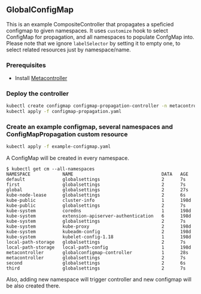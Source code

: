 ## GlobalConfigMap

This is an example CompositeController that propagates a speficied configmap to given namespaces. It uses `customize` hook to select ConfigMap for propagation, and all namespaces to populate ConfgMap into. Please note that we ignore `labelSelector` by setting it to empty one, to select related resources just by namespace/name.

### Prerequisites

* Install [Metacontroller](https://github.com/metacontroller/metacontroller)

### Deploy the controller

```sh
kubectl create configmap configmap-propagation-controller -n metacontroller --from-file=sync.py
kubectl apply -f configmap-propagation.yaml
```

### Create an example configmap, several namespaces and ConfigMapPropagation custom resource

```sh
kubectl apply -f example-configmap.yaml
```

A ConfigMap will be created in every namespace.

```console
$ kubectl get cm --all-namespaces
NAMESPACE            NAME                                 DATA   AGE
default              globalsettings                       2      7s
first                globalsettings                       2      7s
global               globalsettings                       2      27s
kube-node-lease      globalsettings                       2      6s
kube-public          cluster-info                         1      198d
kube-public          globalsettings                       2      7s
kube-system          coredns                              1      198d
kube-system          extension-apiserver-authentication   6      198d
kube-system          globalsettings                       2      7s
kube-system          kube-proxy                           2      198d
kube-system          kubeadm-config                       2      198d
kube-system          kubelet-config-1.18                  1      198d
local-path-storage   globalsettings                       2      7s
local-path-storage   local-path-config                    1      198d
metacontroller       globalconfigmap-controller           1      28s
metacontroller       globalsettings                       2      7s
second               globalsettings                       2      6s
third                globalsettings                       2      7s
```


Also, adding new namespace will trigger controller and new configmap will be also created there.

